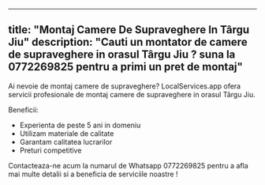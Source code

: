 
---
title: "Montaj Camere De Supraveghere In Târgu Jiu"
description: "Cauti un montator de camere de supraveghere in orasul Târgu Jiu ? suna la 0772269825 pentru a primi un pret de montaj"
---


Ai nevoie de montaj camere de supraveghere? 
LocalServices.app ofera servicii profesionale de montaj camere de supraveghere in orasul Târgu Jiu. 

Beneficii:

- Experienta de peste 5 ani in domeniu
- Utilizam materiale de calitate
- Garantam calitatea lucrarilor
- Preturi competitive

Contacteaza-ne acum la numarul de Whatsapp 0772269825 pentru a afla mai multe detalii si a beneficia de serviciile noastre !
